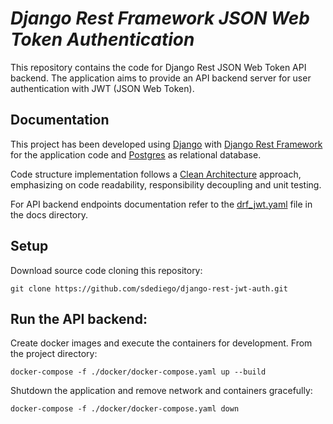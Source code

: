 # _Django Rest Framework JSON Web Token Authentication_

This repository contains the code for Django Rest JSON Web Token API backend. The application aims to provide an API backend server for user authentication with JWT (JSON Web Token).

## Documentation

This project has been developed using [Django][django] with [Django Rest Framework][djangorestframework] for the application code and [Postgres][postgres] as relational database.

Code structure implementation follows a [Clean Architecture][cleanarchitecture] approach, emphasizing on code readability, responsibility decoupling and unit testing.

For API backend endpoints documentation refer to the [drf_jwt.yaml][swagger] file in the docs directory.

## Setup

Download source code cloning this repository:
```
git clone https://github.com/sdediego/django-rest-jwt-auth.git
```

## Run the API backend:

Create docker images and execute the containers for development. From the project directory:
```
docker-compose -f ./docker/docker-compose.yaml up --build
```

Shutdown the application and remove network and containers gracefully:
```
docker-compose -f ./docker/docker-compose.yaml down
```

[//]: # (These are reference links used in the body of this note and get stripped out when the markdown processor does its job.)

[django]: <https://www.djangoproject.com>
[djangorestframework]: <https://www.django-rest-framework.org>
[postgres]: <https://www.postgresql.org>
[cleanarchitecture]: <https://blog.cleancoder.com/uncle-bob/2012/08/13/the-clean-architecture.html>
[swagger]: <https://github.com/sdediego/django-rest-jwt-auth/blob/main/docs/drf_jwt.yaml>
